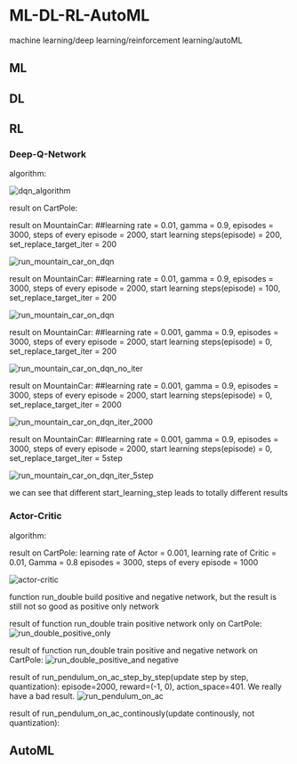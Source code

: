 # ML-DL-RL-AutoML
machine learning/deep learning/reinforcement learning/autoML

## ML

## DL

## RL
### Deep-Q-Network
algorithm:

![dqn_algorithm](./images/dqn_algorithm.png)

result on CartPole:

result on MountainCar: ##learning rate = 0.01, gamma = 0.9, episodes = 3000, steps of every episode = 2000, start learning steps(episode) = 200, set_replace_target_iter = 200

![run_mountain_car_on_dqn](./images/run_mountain_car_on_dqn.PNG)

result on MountainCar: ##learning rate = 0.01, gamma = 0.9, episodes = 3000, steps of every episode = 2000, start learning steps(episode) = 100, set_replace_target_iter = 200

![run_mountain_car_on_dqn](./images/run_mountain_car_on_dqn_diff.PNG)

result on MountainCar: ##learning rate = 0.001, gamma = 0.9, episodes = 3000, steps of every episode = 2000, start learning steps(episode) = 0, set_replace_target_iter = 200

![run_mountain_car_on_dqn_no_iter](./images/run_mountain_car_on_dqn_no_iter.PNG)

result on MountainCar: ##learning rate = 0.001, gamma = 0.9, episodes = 3000, steps of every episode = 2000, start learning steps(episode) = 0, set_replace_target_iter = 2000

![run_mountain_car_on_dqn_iter_2000](./images/run_mountain_car_on_dqn_iter_2000.PNG)

result on MountainCar: ##learning rate = 0.001, gamma = 0.9, episodes = 3000, steps of every episode = 2000, start learning steps(episode) = 0, set_replace_target_iter = 5step

![run_mountain_car_on_dqn_iter_5step](./images/run_mountain_car_on_dqn_iter_5step.PNG)

we can see that different start_learning_step leads to totally different results

### Actor-Critic
algorithm:

result on CartPole:
learning rate of Actor = 0.001, learning rate of Critic = 0.01, Gamma = 0.8
episodes = 3000, steps of every episode = 1000

![actor-critic](./images/actor-critic.png)

function run_double build positive and negative network, but the result is still not so good as positive only network

result of function run_double train positive network only on CartPole:
![run_double_positive_only](./images/run_double_positive_only.png)

result of function run_double train positive and negative network on CartPole:
![run_double_positive_and negative](./images/run_double_positive_and_negative.png)

result of run_pendulum_on_ac_step_by_step(update step by step, quantization):
episode=2000, reward=(-1, 0), action_space=401. We really have a bad result.
![run_pendulum_on_ac](./images/run_pendulum_on_ac.PNG)

result of run_pendulum_on_ac_continously(update continously, not quantization):


## AutoML
